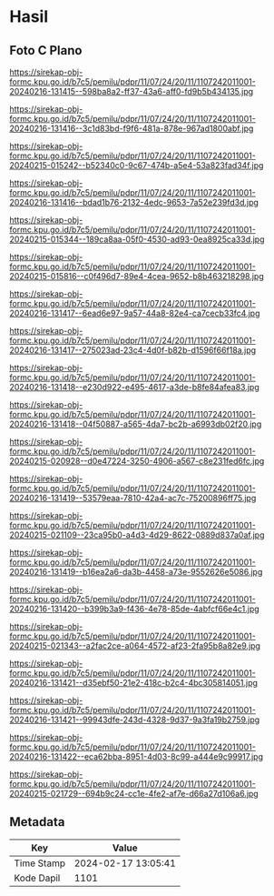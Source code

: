 # Hasil

## Foto C Plano

https://sirekap-obj-formc.kpu.go.id/b7c5/pemilu/pdpr/11/07/24/20/11/1107242011001-20240216-131415--598ba8a2-ff37-43a6-aff0-fd9b5b434135.jpg

https://sirekap-obj-formc.kpu.go.id/b7c5/pemilu/pdpr/11/07/24/20/11/1107242011001-20240216-131416--3c1d83bd-f9f6-481a-878e-967ad1800abf.jpg

https://sirekap-obj-formc.kpu.go.id/b7c5/pemilu/pdpr/11/07/24/20/11/1107242011001-20240215-015242--b52340c0-9c67-474b-a5e4-53a823fad34f.jpg

https://sirekap-obj-formc.kpu.go.id/b7c5/pemilu/pdpr/11/07/24/20/11/1107242011001-20240216-131416--bdad1b76-2132-4edc-9653-7a52e239fd3d.jpg

https://sirekap-obj-formc.kpu.go.id/b7c5/pemilu/pdpr/11/07/24/20/11/1107242011001-20240215-015344--189ca8aa-05f0-4530-ad93-0ea8925ca33d.jpg

https://sirekap-obj-formc.kpu.go.id/b7c5/pemilu/pdpr/11/07/24/20/11/1107242011001-20240215-015816--c0f496d7-89e4-4cea-9652-b8b463218298.jpg

https://sirekap-obj-formc.kpu.go.id/b7c5/pemilu/pdpr/11/07/24/20/11/1107242011001-20240216-131417--6ead6e97-9a57-44a8-82e4-ca7cecb33fc4.jpg

https://sirekap-obj-formc.kpu.go.id/b7c5/pemilu/pdpr/11/07/24/20/11/1107242011001-20240216-131417--275023ad-23c4-4d0f-b82b-d1596f66f18a.jpg

https://sirekap-obj-formc.kpu.go.id/b7c5/pemilu/pdpr/11/07/24/20/11/1107242011001-20240216-131418--e230d922-e495-4617-a3de-b8fe84afea83.jpg

https://sirekap-obj-formc.kpu.go.id/b7c5/pemilu/pdpr/11/07/24/20/11/1107242011001-20240216-131418--04f50887-a565-4da7-bc2b-a6993db02f20.jpg

https://sirekap-obj-formc.kpu.go.id/b7c5/pemilu/pdpr/11/07/24/20/11/1107242011001-20240215-020928--d0e47224-3250-4906-a567-c8e231fed6fc.jpg

https://sirekap-obj-formc.kpu.go.id/b7c5/pemilu/pdpr/11/07/24/20/11/1107242011001-20240216-131419--53579eaa-7810-42a4-ac7c-75200896ff75.jpg

https://sirekap-obj-formc.kpu.go.id/b7c5/pemilu/pdpr/11/07/24/20/11/1107242011001-20240215-021109--23ca95b0-a4d3-4d29-8622-0889d837a0af.jpg

https://sirekap-obj-formc.kpu.go.id/b7c5/pemilu/pdpr/11/07/24/20/11/1107242011001-20240216-131419--b16ea2a6-da3b-4458-a73e-9552626e5086.jpg

https://sirekap-obj-formc.kpu.go.id/b7c5/pemilu/pdpr/11/07/24/20/11/1107242011001-20240216-131420--b399b3a9-f436-4e78-85de-4abfcf66e4c1.jpg

https://sirekap-obj-formc.kpu.go.id/b7c5/pemilu/pdpr/11/07/24/20/11/1107242011001-20240215-021343--a2fac2ce-a064-4572-af23-2fa95b8a82e9.jpg

https://sirekap-obj-formc.kpu.go.id/b7c5/pemilu/pdpr/11/07/24/20/11/1107242011001-20240216-131421--d35ebf50-21e2-418c-b2c4-4bc305814051.jpg

https://sirekap-obj-formc.kpu.go.id/b7c5/pemilu/pdpr/11/07/24/20/11/1107242011001-20240216-131421--99943dfe-243d-4328-9d37-9a3fa19b2759.jpg

https://sirekap-obj-formc.kpu.go.id/b7c5/pemilu/pdpr/11/07/24/20/11/1107242011001-20240216-131422--eca62bba-8951-4d03-8c99-a444e9c99917.jpg

https://sirekap-obj-formc.kpu.go.id/b7c5/pemilu/pdpr/11/07/24/20/11/1107242011001-20240215-021729--694b9c24-cc1e-4fe2-af7e-d66a27d106a6.jpg


## Metadata

| Key        | Value               |
| ---------- | ------------------- |
| Time Stamp | 2024-02-17 13:05:41 |
| Kode Dapil | 1101                |



